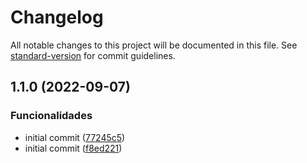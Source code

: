 # Changelog

All notable changes to this project will be documented in this file. See [standard-version](https://github.com/conventional-changelog/standard-version) for commit guidelines.

## 1.1.0 (2022-09-07)


### Funcionalidades

* initial commit ([77245c5](https://github.com/robert-the-freaking-victor/crawler-estrela/commit/77245c56f9a07048af4c9fffb11576f44372d530))
* initial commit ([f8ed221](https://github.com/robert-the-freaking-victor/crawler-estrela/commit/f8ed2217575bc3b5f0000e0f18d504ad9d2d4dd6))
